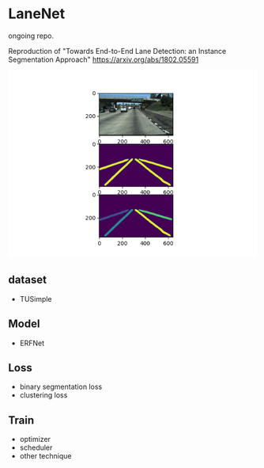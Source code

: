 # LaneNet

ongoing repo.

Reproduction of "Towards End-to-End Lane Detection: an Instance Segmentation Approach" 
https://arxiv.org/abs/1802.05591

<p align="center">
  <img src="https://github.com/SeungyounShin/LaneNet/blob/master/img/lanenet_final_result.png?raw=true">
</p>

## dataset
+ TUSimple

## Model
+ ERFNet

## Loss
+ binary segmentation loss
+ clustering loss

## Train 
+ optimizer
+ scheduler
+ other technique 


